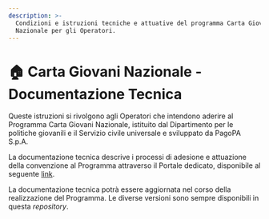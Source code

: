```yaml
---
description: >-
  Condizioni e istruzioni tecniche e attuative del programma Carta Giovani
  Nazionale per gli Operatori.
---
```


# 🏠 Carta Giovani Nazionale - Documentazione Tecnica

Queste istruzioni si rivolgono agli Operatori che intendono aderire al Programma Carta Giovani Nazionale, istituito dal Dipartimento per le politiche giovanili e il Servizio civile universale e sviluppato da PagoPA S.p.A.

La documentazione tecnica descrive i processi di adesione e attuazione della convenzione al Programma attraverso il Portale dedicato, disponibile al seguente [link](https://portal.cgnonboardingportal.pagopa.it/).

La documentazione tecnica potrà essere aggiornata nel corso della realizzazione del Programma. Le diverse versioni sono sempre disponibili in questa _repository_.
